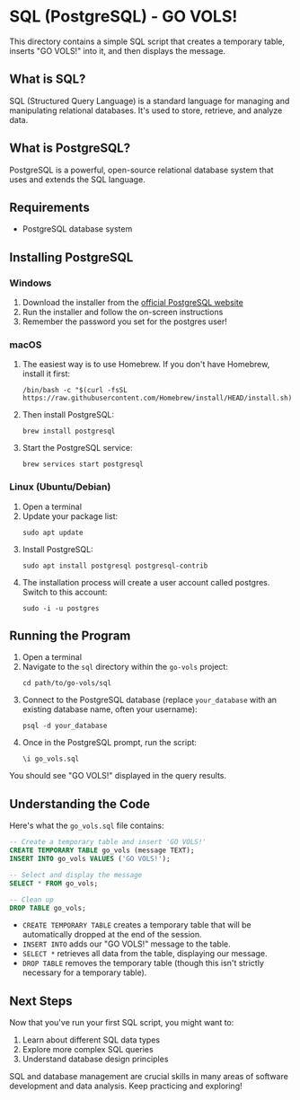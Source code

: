 # SQL (PostgreSQL) - GO VOLS!

This directory contains a simple SQL script that creates a temporary table, inserts "GO VOLS!" into it, and then displays the message.

## What is SQL?

SQL (Structured Query Language) is a standard language for managing and manipulating relational databases. It's used to store, retrieve, and analyze data.

## What is PostgreSQL?

PostgreSQL is a powerful, open-source relational database system that uses and extends the SQL language.

## Requirements

- PostgreSQL database system

## Installing PostgreSQL

### Windows
1. Download the installer from the [official PostgreSQL website](https://www.postgresql.org/download/windows/)
2. Run the installer and follow the on-screen instructions
3. Remember the password you set for the postgres user!

### macOS
1. The easiest way is to use Homebrew. If you don't have Homebrew, install it first:
   ```
   /bin/bash -c "$(curl -fsSL https://raw.githubusercontent.com/Homebrew/install/HEAD/install.sh)"
   ```
2. Then install PostgreSQL:
   ```
   brew install postgresql
   ```
3. Start the PostgreSQL service:
   ```
   brew services start postgresql
   ```

### Linux (Ubuntu/Debian)
1. Open a terminal
2. Update your package list:
   ```
   sudo apt update
   ```
3. Install PostgreSQL:
   ```
   sudo apt install postgresql postgresql-contrib
   ```
4. The installation process will create a user account called postgres. Switch to this account:
   ```
   sudo -i -u postgres
   ```

## Running the Program

1. Open a terminal
2. Navigate to the `sql` directory within the `go-vols` project:
   ```
   cd path/to/go-vols/sql
   ```
3. Connect to the PostgreSQL database (replace `your_database` with an existing database name, often your username):
   ```
   psql -d your_database
   ```
4. Once in the PostgreSQL prompt, run the script:
   ```
   \i go_vols.sql
   ```

You should see "GO VOLS!" displayed in the query results.

## Understanding the Code

Here's what the `go_vols.sql` file contains:

```sql
-- Create a temporary table and insert 'GO VOLS!'
CREATE TEMPORARY TABLE go_vols (message TEXT);
INSERT INTO go_vols VALUES ('GO VOLS!');

-- Select and display the message
SELECT * FROM go_vols;

-- Clean up
DROP TABLE go_vols;
```

- `CREATE TEMPORARY TABLE` creates a temporary table that will be automatically dropped at the end of the session.
- `INSERT INTO` adds our "GO VOLS!" message to the table.
- `SELECT *` retrieves all data from the table, displaying our message.
- `DROP TABLE` removes the temporary table (though this isn't strictly necessary for a temporary table).

## Next Steps

Now that you've run your first SQL script, you might want to:
1. Learn about different SQL data types
2. Explore more complex SQL queries
3. Understand database design principles

SQL and database management are crucial skills in many areas of software development and data analysis. Keep practicing and exploring!